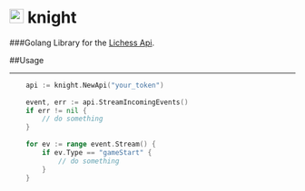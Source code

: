 # <img height="25" src="https://images.prismic.io/lichess/5cfd2630-2a8f-4fa9-8f78-04c2d9f0e5fe_lichess-box-1024.png?auto=compress,format" width="25"/> knight

###Golang Library for the [Lichess Api](https://lichess.org/api).

##Usage

---

```go
    api := knight.NewApi("your_token")
    
    event, err := api.StreamIncomingEvents()
    if err != nil {
        // do something
    }
    
    for ev := range event.Stream() {
        if ev.Type == "gameStart" {
            // do something
        }       
    }
```